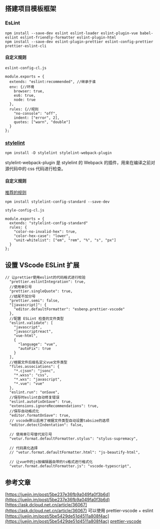 ## 搭建项目模板框架

### EsLint

```
npm install --save-dev eslint eslint-loader eslint-plugin-vue babel-eslint eslint-friendly-formatter eslint-plugin-html
npm install --save-dev eslint-plugin-prettier eslint-config-prettier prettier-eslint-cli

```
#### 自定义规则

```
eslint-config-cl.js

module.exports = {
  extends: "eslint:recommended", //继承于谁
  env: {//环境
    browser: true,
    es6: true,
    node: true
  },
  rules: {//规则
    "no-console": "off",
    indent: ["error", 2],
    quotes: ["warn", "double"]
  }
};

```
### [stylelint](https://stylelint.io/user-guide/rules/)

```
npm install -D stylelint stylelint-webpack-plugin
```
stylelint-webpack-plugin 是 stylelint 的 Webpack 的插件，用来在编译之前对源代码中的 css 代码进行检查。

#### 自定义规则
[推荐的规则](https://github.com/stylelint/stylelint-config-standard)
```
npm install stylelint-config-standard --save-dev
```
```
style-config-cl.js

module.exports = {
  extends: "stylelint-config-standard"
  rules: {
    "color-no-invalid-hex": true,
    "color-hex-case": "lower",
    "unit-whitelist": ["em", "rem", "%", "s", "px"]
  }
};
```


## 设置 VScode ESLint 扩展
```
// 让prettier使用eslint的代码格式进行校验
  "prettier.eslintIntegration": true,
  //使用单引号
  "prettier.singleQuote": true,
  //结尾不加分号
  "prettier.semi": false,
  "[javascript]": {
    "editor.defaultFormatter": "esbenp.prettier-vscode"
  },
  //配置 ESLint 检查的文件类型
  "eslint.validate": [
    "javascript",
    "javascriptreact",
    "vue-html",
    {
      "language": "vue",
      "autoFix": true
    }
  ],
  //根据文件后缀名定义vue文件类型
  "files.associations": {
    "*.cjson": "jsonc",
    "*.wxss": "css",
    "*.wxs": "javascript",
    "*.vue": "vue"
  },
  "eslint.run": "onSave",
  //保存时eslint自动修复错误
  "eslint.autoFixOnSave": true,
  "extensions.ignoreRecommendations": true,
  //保存自动格式化
  "editor.formatOnSave": true,
  // vscode默认启用了根据文件类型自动设置tabsize的选项
  "editor.detectIndentation": false,

  // 使用单引号替代双引号
  "vetur.format.defaultFormatter.stylus": "stylus-supremacy",

  // 代码美化选择
  // "vetur.format.defaultFormatter.html": "js-beautify-html",

  // 让vue中的js按编辑器自带的ts格式进行格式化
  "vetur.format.defaultFormatter.js": "vscode-typescript",
```
## 参考文章
[https://juejin.im/post/5be237e36fb9a049fa0f3b6d](https://juejin.im/post/5be237e36fb9a049fa0f3b6d)
[https://ask.dcloud.net.cn/article/36067](https://ask.dcloud.net.cn/article/36067)
可以使用 prettier-vscode + eslint 
[https://juejin.im/post/5be5429de51d4511a808f4ac](https://juejin.im/post/5be5429de51d4511a808f4ac)
[prettier-vscode](https://github.com/prettier/prettier-vscode)